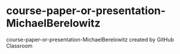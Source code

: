 # course-paper-or-presentation-MichaelBerelowitz
course-paper-or-presentation-MichaelBerelowitz created by GitHub Classroom
